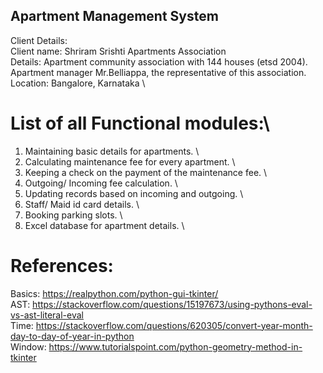 ## Apartment Management System
Client Details: \
Client name: Shriram Srishti Apartments Association  \
Details: Apartment community association with 144 houses (etsd 2004). \
Apartment manager Mr.Belliappa, the representative of this association. \
Location: Bangalore, Karnataka \

# List of all Functional modules:\
1.	Maintaining basic details for apartments.  \
2.	Calculating maintenance fee for every apartment.  \
3.	Keeping a check on the payment of the maintenance fee. \
4.	Outgoing/ Incoming fee calculation.  \
5.	Updating records based on incoming and outgoing. \
6.	Staff/ Maid id card details.   \
7.	Booking parking slots. \
8.	Excel database for apartment details. \


# References:
Basics: https://realpython.com/python-gui-tkinter/ \
AST: https://stackoverflow.com/questions/15197673/using-pythons-eval-vs-ast-literal-eval \
Time: https://stackoverflow.com/questions/620305/convert-year-month-day-to-day-of-year-in-python \
Window: https://www.tutorialspoint.com/python-geometry-method-in-tkinter

